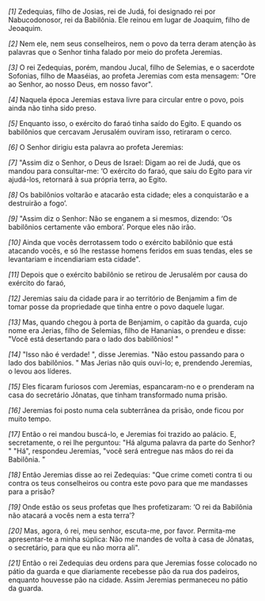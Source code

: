 *[1]* Zedequias, filho de Josias, rei de Judá, foi designado rei por Nabucodonosor, rei da Babilônia. Ele reinou em lugar de Joaquim, filho de Jeoaquim.

*[2]* Nem ele, nem seus conselheiros, nem o povo da terra deram atenção às palavras que o Senhor tinha falado por meio do profeta Jeremias.

*[3]* O rei Zedequias, porém, mandou Jucal, filho de Selemias, e o sacerdote Sofonias, filho de Maaséias, ao profeta Jeremias com esta mensagem: "Ore ao Senhor, ao nosso Deus, em nosso favor".

*[4]* Naquela época Jeremias estava livre para circular entre o povo, pois ainda não tinha sido preso.

*[5]* Enquanto isso, o exército do faraó tinha saído do Egito. E quando os babilônios que cercavam Jerusalém ouviram isso, retiraram o cerco.

*[6]* O Senhor dirigiu esta palavra ao profeta Jeremias:

*[7]* "Assim diz o Senhor, o Deus de Israel: Digam ao rei de Judá, que os mandou para consultar-me: ‘O exército do faraó, que saiu do Egito para vir ajudá-los, retornará à sua própria terra, ao Egito.

*[8]* Os babilônios voltarão e atacarão esta cidade; eles a conquistarão e a destruirão a fogo’.

*[9]* "Assim diz o Senhor: Não se enganem a si mesmos, dizendo: ‘Os babilônios certamente vão embora’. Porque eles não irão.

*[10]* Ainda que vocês derrotassem todo o exército babilônio que está atacando vocês, e só lhe restasse homens feridos em suas tendas, eles se levantariam e incendiariam esta cidade".

*[11]* Depois que o exército babilônio se retirou de Jerusalém por causa do exército do faraó,

*[12]* Jeremias saiu da cidade para ir ao território de Benjamim a fim de tomar posse da propriedade que tinha entre o povo daquele lugar.

*[13]* Mas, quando chegou à porta de Benjamim, o capitão da guarda, cujo nome era Jerias, filho de Selemias, filho de Hananias, o prendeu e disse: "Você está desertando para o lado dos babilônios! "

*[14]* "Isso não é verdade! ", disse Jeremias. "Não estou passando para o lado dos babilônios. " Mas Jerias não quis ouvi-lo; e, prendendo Jeremias, o levou aos líderes.

*[15]* Eles ficaram furiosos com Jeremias, espancaram-no e o prenderam na casa do secretário Jônatas, que tinham transformado numa prisão.

*[16]* Jeremias foi posto numa cela subterrânea da prisão, onde ficou por muito tempo.

*[17]* Então o rei mandou buscá-lo, e Jeremias foi trazido ao palácio. E, secretamente, o rei lhe perguntou: "Há alguma palavra da parte do Senhor? " "Há", respondeu Jeremias, "você será entregue nas mãos do rei da Babilônia. "

*[18]* Então Jeremias disse ao rei Zedequias: "Que crime cometi contra ti ou contra os teus conselheiros ou contra este povo para que me mandasses para a prisão?

*[19]* Onde estão os seus profetas que lhes profetizaram: ‘O rei da Babilônia não atacará a vocês nem a esta terra’?

*[20]* Mas, agora, ó rei, meu senhor, escuta-me, por favor. Permita-me apresentar-te a minha súplica: Não me mandes de volta à casa de Jônatas, o secretário, para que eu não morra ali".

*[21]* Então o rei Zedequias deu ordens para que Jeremias fosse colocado no pátio da guarda e que diariamente recebesse pão da rua dos padeiros, enquanto houvesse pão na cidade. Assim Jeremias permaneceu no pátio da guarda.

